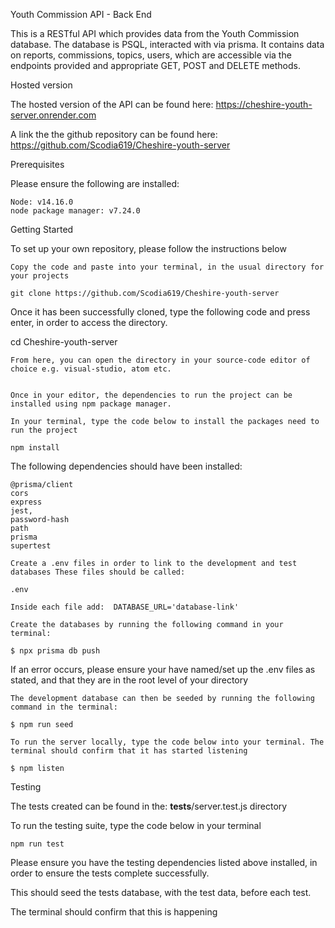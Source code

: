 Youth Commission API - Back End

This is a RESTful API which provides data from the Youth Commission database. The database is PSQL, interacted with via prisma. It contains data on reports, commissions, topics, users, which are accessible via the endpoints provided and appropriate GET, POST and DELETE methods.

Hosted version

The hosted version of the API can be found here: https://cheshire-youth-server.onrender.com

A link the the github repository can be found here: https://github.com/Scodia619/Cheshire-youth-server

Prerequisites

Please ensure the following are installed:

    Node: v14.16.0
    node package manager: v7.24.0

Getting Started

To set up your own repository, please follow the instructions below

    Copy the code and paste into your terminal, in the usual directory for your projects

    git clone https://github.com/Scodia619/Cheshire-youth-server

Once it has been successfully cloned, type the following code and press enter, in order to access the directory.

cd Cheshire-youth-server

    From here, you can open the directory in your source-code editor of choice e.g. visual-studio, atom etc.


    Once in your editor, the dependencies to run the project can be installed using npm package manager.

    In your terminal, type the code below to install the packages need to run the project

    npm install


The following dependencies should have been installed:

    @prisma/client
    cors
    express
    jest,
    password-hash
    path
    prisma
    supertest

    Create a .env files in order to link to the development and test databases These files should be called:

    .env

    Inside each file add:  DATABASE_URL='database-link'

    Create the databases by running the following command in your terminal:

    $ npx prisma db push

If an error occurs, please ensure your have named/set up the .env files as stated, and that they are in the root level of your directory

    The development database can then be seeded by running the following command in the terminal:

    $ npm run seed

    To run the server locally, type the code below into your terminal. The terminal should confirm that it has started listening

    $ npm listen

Testing

The tests created can be found in the: __tests__/server.test.js directory

To run the testing suite, type the code below in your terminal

    npm run test

Please ensure you have the testing dependencies listed above installed, in order to ensure the tests complete successfully.

This should seed the tests database, with the test data, before each test.

The terminal should confirm that this is happening